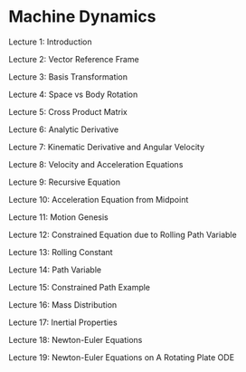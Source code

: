 # Machine Dynamics

Lecture 1: Introduction

Lecture 2: Vector Reference Frame

Lecture 3: Basis Transformation

Lecture 4: Space vs Body Rotation

Lecture 5: Cross Product Matrix

Lecture 6: Analytic Derivative

Lecture 7: Kinematic Derivative and Angular Velocity

Lecture 8: Velocity and Acceleration Equations

Lecture 9: Recursive Equation

Lecture 10: Acceleration Equation from Midpoint

Lecture 11: Motion Genesis

Lecture 12: Constrained Equation due to Rolling Path Variable

Lecture 13: Rolling Constant 

Lecture 14: Path Variable

Lecture 15: Constrained Path Example 

Lecture 16: Mass Distribution

Lecture 17: Inertial Properties

Lecture 18: Newton-Euler Equations

Lecture 19: Newton-Euler Equations on A Rotating Plate ODE

